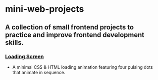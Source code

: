 # mini-web-projects
## A collection of small frontend projects to practice and improve frontend development skills.

### [Loading Screen](https://gokul-krishnan-website.github.io/loading-screen/)
- A minimal CSS & HTML loading animation featuring four pulsing dots that animate in sequence.
